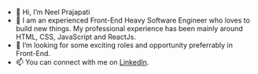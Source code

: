 - 👋 Hi, I’m Neel Prajapati
- 🌱 I am an experienced Front-End Heavy Software Engineer who loves to build new things. My professional experience has been mainly around HTML, CSS, JavaScript and ReactJs.
- 👀 I’m looking for some exciting roles and opportunity preferrably in Front-End.
- 📫 You can connect with me on [LinkedIn](https://in.linkedin.com/in/neel-prajapati).

<!---
neel-prajapati/neel-prajapati is a ✨ special ✨ repository because its `README.md` (this file) appears on your GitHub profile.
You can click the Preview link to take a look at your changes.
--->

